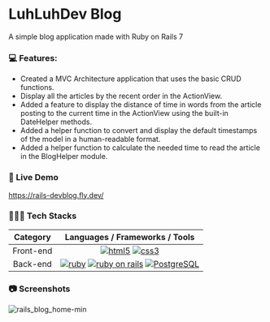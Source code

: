 # LuhLuhDev Blog
A simple blog application made with Ruby on Rails 7

### 💻 Features:
* Created a MVC Architecture application that uses the basic CRUD functions.
* Display all the articles by the recent order in the ActionView.
* Added a feature to display the distance of time in words from the article posting to the current time in the ActionView using the built-in DateHelper methods.
* Added a helper function to convert and display the default timestamps of the model in a human-readable format.
* Added a helper function to calculate the needed time to read the article in the BlogHelper module.


### 🚀 Live Demo
https://rails-devblog.fly.dev/

### 👨🏽‍💻 Tech Stacks

Category    | Languages / Frameworks / Tools
:---------: | :-------------------------------:
Front-end   | [![html5](https://upload.wikimedia.org/wikipedia/commons/thumb/3/38/HTML5_Badge.svg/64px-HTML5_Badge.svg.png)][1] [![css3](https://upload.wikimedia.org/wikipedia/commons/thumb/6/62/CSS3_logo.svg/64px-CSS3_logo.svg.png)][2] 
Back-end    | [![ruby](https://upload.wikimedia.org/wikipedia/commons/thumb/7/73/Ruby_logo.svg/64px-Ruby_logo.svg.png)][3] [![ruby on rails](https://upload.wikimedia.org/wikipedia/commons/thumb/6/62/Ruby_On_Rails_Logo.svg/170px-Ruby_On_Rails_Logo.svg.png)][4] [![PostgreSQL](https://upload.wikimedia.org/wikipedia/commons/thumb/2/29/Postgresql_elephant.svg/64px-Postgresql_elephant.svg.png)][5]

### 📷 Screenshots
![rails_blog_home-min](https://user-images.githubusercontent.com/33846123/200432456-a4427edf-434b-4841-8dde-a099fa300761.png)

<!-- Links -->
[1]: https://commons.wikimedia.org/wiki/File:HTML5_Badge.svg
[2]: https://commons.wikimedia.org/wiki/File:CSS3_logo.svg
[3]: https://commons.wikimedia.org/wiki/File:Ruby_logo.svg
[4]: https://commons.wikimedia.org/wiki/File:Ruby_On_Rails_Logo.svg
[5]: https://commons.wikimedia.org/wiki/File:Postgresql_elephant.svg
